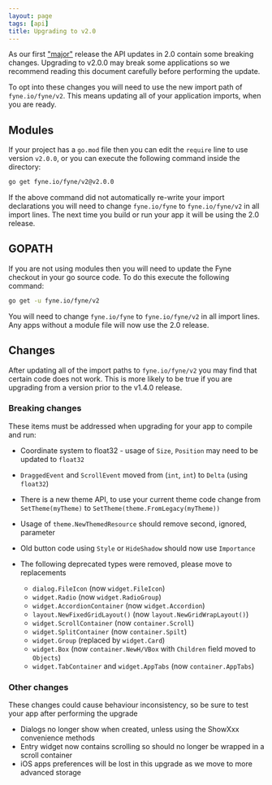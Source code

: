 ```yaml
---
layout: page
tags: [api]
title: Upgrading to v2.0
---
```


As our first ["major"](https://semver.org/) release the API updates in 2.0
contain some breaking changes.
Upgrading to v2.0.0 may break some applications so we recommend reading this
document carefully before performing the update.

To opt into these changes you will need to use the new import path of `fyne.io/fyne/v2`. This means updating all of your application imports, when you are ready.

## Modules

If your project has a `go.mod` file then you can edit the `require` line to use
version `v2.0.0`, or you can execute the following command inside the directory:

```bash
go get fyne.io/fyne/v2@v2.0.0
```

If the above command did not automatically re-write your import declarations you
will need to change `fyne.io/fyne` to `fyne.io/fyne/v2` in all import lines.
The next time you build or run your app it will be using the 2.0 release.

## GOPATH

If you are not using modules then you will need to update the Fyne checkout in
your go source code. To do this execute the following command:

```bash
go get -u fyne.io/fyne/v2
```

You will need to change `fyne.io/fyne` to `fyne.io/fyne/v2` in all import lines.
Any apps without a module file will now use the 2.0 release.

## Changes

After updating all of the import paths to `fyne.io/fyne/v2` you may find that 
certain code does not work. This is more likely to be true if you are upgrading from
a version prior to the v1.4.0 release.

### Breaking changes

These items must be addressed when upgrading for your app to compile and run:

* Coordinate system to float32 - usage of `Size`, `Position` may need to be updated to `float32`
* `DraggedEvent` and `ScrollEvent` moved from (`int`, `int`) to `Delta` (using `float32`)

* There is a new theme API, to use your current theme code change from `SetTheme(myTheme)` to `SetTheme(theme.FromLegacy(myTheme))`
* Usage of `theme.NewThemedResource` should remove second, ignored, parameter
* Old button code using `Style` or `HideShadow` should now use `Importance`

* The following deprecated types were removed, please move to replacements
  - `dialog.FileIcon` (now `widget.FileIcon`)
  - `widget.Radio` (now `widget.RadioGroup`)
  - `widget.AccordionContainer` (now `widget.Accordion`)
  - `layout.NewFixedGridLayout()` (now `layout.NewGridWrapLayout()`)
  - `widget.ScrollContainer` (now `container.Scroll`)
  - `widget.SplitContainer` (now `container.Spilt`)
  - `widget.Group` (replaced by `widget.Card`)
  - `widget.Box` (now `container.NewH/VBox` with `Children` field moved to `Objects`)
  - `widget.TabContainer` and `widget.AppTabs` (now `container.AppTabs`)

### Other changes

These changes could cause behaviour inconsistency, so be sure to test your app
after performing the upgrade

* Dialogs no longer show when created, unless using the ShowXxx convenience methods
* Entry widget now contains scrolling so should no longer be wrapped in a scroll container
* iOS apps preferences will be lost in this upgrade as we move to more advanced storage


